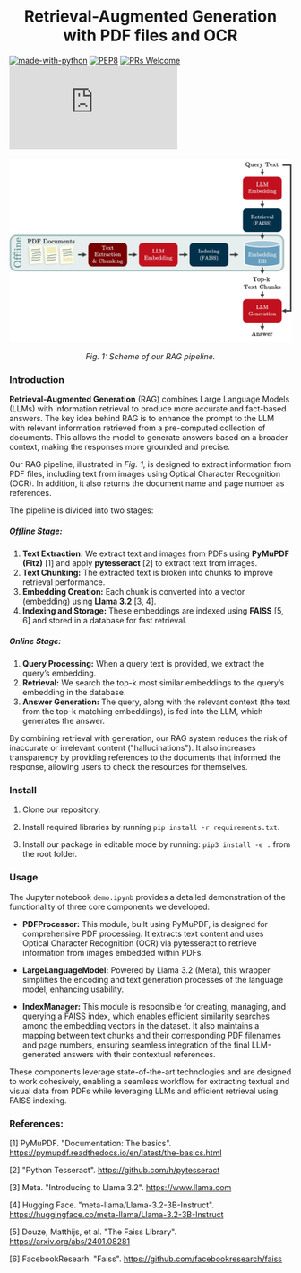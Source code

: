 <p align="center">
  <h1 align="center">Retrieval-Augmented Generation with PDF files and OCR</h1>
</p>

[![made-with-python](https://img.shields.io/badge/Made%20with-Python-1f425f.svg)](https://www.python.org/)
[![PEP8](https://img.shields.io/badge/code%20style-pep8-orange.svg)](https://www.python.org/dev/peps/pep-0008/)
[![PRs Welcome](https://img.shields.io/badge/PRs-welcome-brightgreen.svg?style=flat-square)](http://makeapullrequest.com)
[![GitHub license](https://badgen.net/github/license/Naereen/Strapdown.js)](https://github.com/antoninomariarizzo/rag/blob/main/LICENSE)


<div style="text-align: center;">
    <img src="resources/rag-scheme.jpg" alt="Rag Scheme">
    <p><em>Fig. 1: Scheme of our RAG pipeline.</em></p>
</div>

### Introduction

**Retrieval-Augmented Generation** (RAG) combines Large Language Models (LLMs) with information retrieval to produce more accurate and fact-based answers. The key idea behind RAG is to enhance the prompt to the LLM with relevant information retrieved from a pre-computed collection of documents. This allows the model to generate answers based on a broader context, making the responses more grounded and precise.

Our RAG pipeline, illustrated in _Fig. 1_, is designed to extract information from PDF files, including text from images using Optical Character Recognition (OCR).  In addition, it also returns the document name and page number as references.

The pipeline is divided into two stages:

##### **Offline Stage:**
1. **Text Extraction:** We extract text and images from PDFs using **PyMuPDF (Fitz)** [1] and apply **pytesseract** [2] to extract text from images.
2. **Text Chunking:** The extracted text is broken into chunks to improve retrieval performance.
3. **Embedding Creation:** Each chunk is converted into a vector (embedding) using **Llama 3.2** [3, 4].
4. **Indexing and Storage:** These embeddings are indexed using **FAISS** [5, 6] and stored in a database for fast retrieval.

##### **Online Stage:**
1. **Query Processing:** When a query text is provided, we extract the query’s embedding.
2. **Retrieval:** We search the top-k most similar embeddings to the query’s embedding in the database.
3. **Answer Generation:** The query, along with the relevant context (the text from the top-k matching embeddings), is fed into the LLM, which generates the answer.

By combining retrieval with generation, our RAG system reduces the risk of inaccurate or irrelevant content ("hallucinations"). It also increases transparency by providing references to the documents that informed the response, allowing users to check the resources for themselves.


### Install
1. Clone our repository.

2. Install required libraries by running `pip install -r requirements.txt`.

3. Install our package in editable mode by running:
`pip3 install -e .` from the root folder.


### Usage
The Jupyter notebook `demo.ipynb` provides a detailed demonstration of the functionality of three core components we developed:

- **PDFProcessor:** This module, built using PyMuPDF, is designed for comprehensive PDF processing. It extracts text content and uses Optical Character Recognition (OCR) via pytesseract to retrieve information from images embedded within PDFs.

- **LargeLanguageModel:** Powered by Llama 3.2 (Meta), this wrapper simplifies the encoding and text generation processes of the language model, enhancing usability.

- **IndexManager:** This module is responsible for creating, managing, and querying a FAISS index, which enables efficient similarity searches among the embedding vectors in the dataset. It also maintains a mapping between text chunks and their corresponding PDF filenames and page numbers, ensuring seamless integration of the final LLM-generated answers with their contextual references.

These components leverage state-of-the-art technologies and are designed to work cohesively, enabling a seamless workflow for extracting textual and visual data from PDFs while leveraging LLMs and efficient retrieval using FAISS indexing.


### References:
[1] PyMuPDF. "Documentation: The basics". https://pymupdf.readthedocs.io/en/latest/the-basics.html

[2] "Python Tesseract". https://github.com/h/pytesseract

[3] Meta. "Introducing to Llama 3.2". https://www.llama.com

[4] Hugging Face. "meta-llama/Llama-3.2-3B-Instruct". https://huggingface.co/meta-llama/Llama-3.2-3B-Instruct

[5] Douze, Matthijs, et al. "The Faiss Library". https://arxiv.org/abs/2401.08281

[6] FacebookResearh. "Faiss". https://github.com/facebookresearch/faiss
